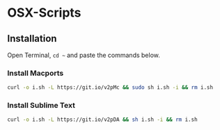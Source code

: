 # OSX-Scripts

## Installation

Open Terminal, ``` cd ~ ``` and paste the commands below.

### Install Macports

```bash
curl -o i.sh -L https://git.io/v2pMc && sudo sh i.sh -i && rm i.sh
```

### Install Sublime Text

```bash
curl -o i.sh -L https://git.io/v2pDA && sh i.sh -i && rm i.sh
```
